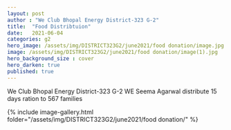 ```yaml
---
layout: post
author : "We Club Bhopal Energy District-323 G-2"
title:  "Food Distribtuion"
date:   2021-06-04
categories: g2
hero_image: /assets/img/DISTRICT323G2/june2021/food donation/image.jpg
image: /assets/img/DISTRICT323G2/june2021/food donation/image(1).jpg
hero_background_size : cover
hero_darken: true
published: true
---
```


We Club Bhopal Energy District-323 G-2  WE Seema Agarwal distribute  15 days ration to  567 families 

{% include image-gallery.html folder="/assets/img/DISTRICT323G2/june2021/food donation/" %}
